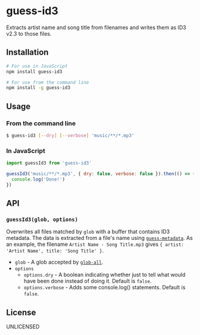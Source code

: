 # guess-id3

Extracts artist name and song title from filenames and writes them as ID3 v2.3 to those files.


## Installation

```sh
# For use in JavaScript
npm install guess-id3

# For use from the command line
npm install -g guess-id3
```


## Usage

### From the command line

```sh
$ guess-id3 [--dry] [--verbose] 'music/**/*.mp3'
```

### In JavaScript

```js
import guessId3 from 'guess-id3'

guessId3('music/**/*.mp3', { dry: false, verbose: false }).then(() => {
  console.log('Done!')
})
```


## API

### `guessId3(glob, options)`

Overwrites all files matched by `glob` with a buffer that contains ID3 metadata. The data is extracted from a file's name using [`guess-metadata`](https://www.npmjs.com/package/guess-metadata).  As an example, the filename `Artist Name - Song Title.mp3` gives `{ artist: 'Artist Name', title: 'Song Title' }`.

* `glob` - A glob accepted by [`glob-all`](https://www.npmjs.com/package/glob-all).
* `options`
  * `options.dry` - A boolean indicating whether just to tell what would have been done instead of doing it. Default is `false`.
  * `options.verbose` - Adds some console.log() statements. Default is `false`.


## License

UNLICENSED
